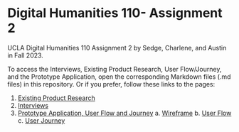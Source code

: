 # Digital Humanities 110- Assignment 2
UCLA Digital Humanities 110 Assignment 2 by Sedge, Charlene, and Austin in Fall 2023.

To access the Interviews, Existing Product Research, User Flow/Journey, and the Prototype Application, open the corresponding Markdown files (.md files) in this repository.
Or if you prefer, follow these links to the pages:

1. [Existing Product Research](https://github.com/kimcharlene/DH110_Assignment2/blob/main/existing_product_research.md)
3. [Interviews](https://github.com/kimcharlene/DH110_Assignment2/blob/main/interviews.md)
4. [Prototype Application, User Flow and Journey](https://github.com/kimcharlene/DH110_Assignment2/blob/main/prototype_application.md)
   a. [Wireframe](https://github.com/kimcharlene/DH110_Assignment2/blob/main/wireframe.md)
   b. [User Flow](https://github.com/kimcharlene/DH110_Assignment2/blob/main/user-flow.md)
   c. [User Journey](https://github.com/kimcharlene/DH110_Assignment2/blob/main/user-journey.md)
